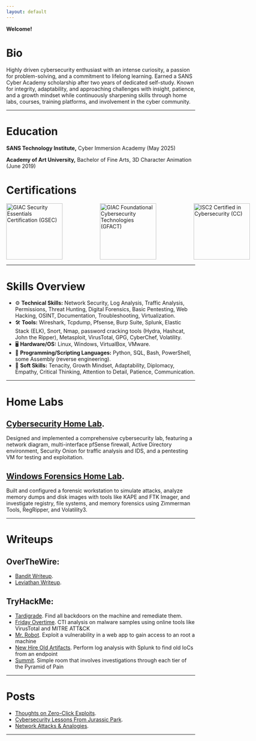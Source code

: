```yaml
---
layout: default
---
```


**Welcome!**

# Bio

Highly driven cybersecurity enthusiast with an intense curiosity, a passion for problem-solving, and a commitment to lifelong learning. Earned a SANS Cyber Academy scholarship after two years of dedicated self-study. Known for integrity, adaptability, and approaching challenges with insight, patience, and a growth mindset while continuously sharpening skills through home labs, courses, training platforms, and involvement in the cyber community.

---

# Education

**SANS Technology Institute,** Cyber Immersion Academy (May 2025)

**Academy of Art University,** Bachelor of Fine Arts, 3D Character Animation (June 2019)

# Certifications

<div style="display: flex; gap: 100px;">
    <a href="https://www.credly.com/badges/79b72e81-4a43-477e-9333-330d7c2faaac/public_url" target="_blank">
        <img src="https://github.com/user-attachments/assets/7572f80d-d020-4841-a32d-e3984cb462f9" alt="GIAC Security Essentials Certification (GSEC)" width="150">
    </a>
    <a href="https://www.credly.com/badges/fcc07bf5-304c-448e-b31d-41285a98ee5a/public_url" target="_blank">
        <img src="https://github.com/user-attachments/assets/e79e3509-ca9f-4106-b3f1-a2b9ead32aeb" alt="GIAC Foundational Cybersecurity Technologies (GFACT)" width="150">
    </a>
    <a href="https://www.credly.com/badges/9c67ac40-1748-4df4-97eb-f5da82538ce2/public_url" target="_blank">
        <img src="https://github.com/user-attachments/assets/fc75e1cf-5ff2-4a0c-baf4-2bf551056621" alt="ISC2 Certified in Cybersecurity (CC)" width="150">
    </a>
</div>

---

# Skills Overview
- ⚙️ **Technical Skills:**    Network Security, Log Analysis, Traffic Analysis, Permissions, Threat Hunting, Digital Forensics, Basic Pentesting, Web Hacking, OSINT, Documentation, Troubleshooting, Virtualization. 
- 🛠️ **Tools:**    Wireshark, Tcpdump, Pfsense, Burp Suite, Splunk, Elastic Stack (ELK), Snort, Nmap, password cracking tools (Hydra, Hashcat, John the Ripper), Metasploit, VirusTotal, GPG, CyberChef, Volatility. 
- 🖥️ **Hardware/OS:**    Linux, Windows, VirtualBox, VMware. 
- 📜 **Programming/Scripting Languages:**    Python, SQL, Bash, PowerShell, some Assembly (reverse engineering).
- 🌟 **Soft Skills:**    Tenacity, Growth Mindset, Adaptability, Diplomacy, Empathy, Critical Thinking, Attention to Detail, Patience, Communication.

---

# Home Labs

## [Cybersecurity Home Lab](./projects/cybersecurity-home-lab.md).
Designed and implemented a comprehensive cybersecurity lab, featuring a network diagram, multi-interface pfSense firewall, Active Directory environment, Security Onion for traffic analysis and IDS, and a pentesting VM for testing and exploitation.
  

## [Windows Forensics Home Lab](./projects/windows-forensics-home-lab.md).
Built and configured a forensic workstation to simulate attacks, analyze memory dumps and disk images with tools like KAPE and FTK Imager, and investigate registry, file systems, and memory forensics using Zimmerman Tools, RegRipper, and Volatility3.

---

# Writeups
## OverTheWire:
- [Bandit Writeup](./writeups/overthewire/bandit.md).
- [Leviathan Writeup](./writeups/overthewire/leviathan.md).

## TryHackMe:
- [Tardigrade](./writeups/tryhackme/tardigrade.md).    Find all backdoors on the machine and remediate them.
- [Friday Overtime](./writeups/tryhackme/friday-overtime.md).    CTI analysis on malware samples using online tools like VirusTotal and MITRE ATT&CK
- [Mr. Robot](./writeups/tryhackme/mrrobot.md).    Exploit a vulnerability in a web app to gain access to an root a machine
- [New Hire Old Artifacts](./writeups/tryhackme/newhire-oldartifacts.md).    Perform log analysis with Splunk to find old IoCs from an endpoint
- [Summit](./writeups/tryhackme/summit.md).     Simple room that involves investigations through each tier of the Pyramid of Pain

---

# Posts
- [Thoughts on Zero-Click Exploits](./posts/zero-click-exploits.md).
- [Cybersecurity Lessons From Jurassic Park](./posts/jurassic-park-cybersecurity.md).
- [Network Attacks & Analogies](./posts/network-attacks-analogies.md).

---
